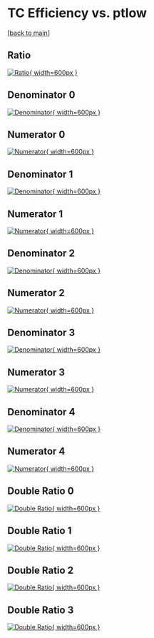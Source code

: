 # TC Efficiency vs. ptlow

[[back to main](./)]



## Ratio

[![Ratio](../mtv/var/TC_base_0_1_eff_ptlow.png){ width=600px }](../mtv/var/TC_base_0_1_eff_ptlow.pdf)

## Denominator 0

[![Denominator](../mtv/den/TC_base_0_1_eff_ptlow_den0.png){ width=600px }](../mtv/den/TC_base_0_1_eff_ptlow_den0.pdf)

## Numerator 0

[![Numerator](../mtv/num/TC_base_0_1_eff_ptlow_num0.png){ width=600px }](../mtv/num/TC_base_0_1_eff_ptlow_num0.pdf)

## Denominator 1

[![Denominator](../mtv/den/TC_base_0_1_eff_ptlow_den1.png){ width=600px }](../mtv/den/TC_base_0_1_eff_ptlow_den1.pdf)

## Numerator 1

[![Numerator](../mtv/num/TC_base_0_1_eff_ptlow_num1.png){ width=600px }](../mtv/num/TC_base_0_1_eff_ptlow_num1.pdf)

## Denominator 2

[![Denominator](../mtv/den/TC_base_0_1_eff_ptlow_den2.png){ width=600px }](../mtv/den/TC_base_0_1_eff_ptlow_den2.pdf)

## Numerator 2

[![Numerator](../mtv/num/TC_base_0_1_eff_ptlow_num2.png){ width=600px }](../mtv/num/TC_base_0_1_eff_ptlow_num2.pdf)

## Denominator 3

[![Denominator](../mtv/den/TC_base_0_1_eff_ptlow_den3.png){ width=600px }](../mtv/den/TC_base_0_1_eff_ptlow_den3.pdf)

## Numerator 3

[![Numerator](../mtv/num/TC_base_0_1_eff_ptlow_num3.png){ width=600px }](../mtv/num/TC_base_0_1_eff_ptlow_num3.pdf)

## Denominator 4

[![Denominator](../mtv/den/TC_base_0_1_eff_ptlow_den4.png){ width=600px }](../mtv/den/TC_base_0_1_eff_ptlow_den4.pdf)

## Numerator 4

[![Numerator](../mtv/num/TC_base_0_1_eff_ptlow_num4.png){ width=600px }](../mtv/num/TC_base_0_1_eff_ptlow_num4.pdf)

## Double Ratio 0

[![Double Ratio](../mtv/ratio/TC_base_0_1_eff_ptlow_ratio0.png){ width=600px }](../mtv/ratio/TC_base_0_1_eff_ptlow_ratio0.pdf)

## Double Ratio 1

[![Double Ratio](../mtv/ratio/TC_base_0_1_eff_ptlow_ratio1.png){ width=600px }](../mtv/ratio/TC_base_0_1_eff_ptlow_ratio1.pdf)

## Double Ratio 2

[![Double Ratio](../mtv/ratio/TC_base_0_1_eff_ptlow_ratio2.png){ width=600px }](../mtv/ratio/TC_base_0_1_eff_ptlow_ratio2.pdf)

## Double Ratio 3

[![Double Ratio](../mtv/ratio/TC_base_0_1_eff_ptlow_ratio3.png){ width=600px }](../mtv/ratio/TC_base_0_1_eff_ptlow_ratio3.pdf)

